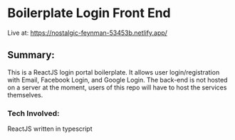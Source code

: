 # Boilerplate Login Front End

Live at: https://nostalgic-feynman-53453b.netlify.app/

## Summary:
This is a ReactJS login portal boilerplate. It allows user login/registration with Email, Facebook Login, and Google Login.
The back-end is not hosted on a server at the moment, users of this repo will have to host the services themselves.

### Tech Involved: 
ReactJS written in typescript
